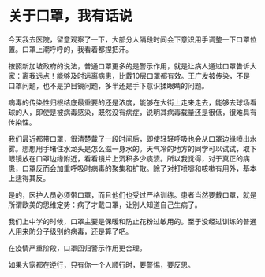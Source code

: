 # 关于口罩，我有话说

今天我去医院，留意观察了一下，大部分人隔段时间会下意识用手调整一下口罩位置。口罩上潮呼呼的，我看着都捏把汗。

按照新加坡政府的说法，普通口罩更多的是警示作用，就是让病人通过口罩告诉大家：离我远点！能够及时远离病患，比戴10层口罩都有效。王广发被传染，不是口罩问题，也不是护目镜问题，多半还是手下意识揉眼睛的问题。

病毒的传染性归根结底最重要的还是浓度，能够在大街上走来走去，能够去球场看球的人，即使是被病毒感染，既然没有病症，说明其病毒载量还是很低，很难具有传染性。

我们最近都带口罩，很清楚戴了一段时间后，即使轻轻呼吸也会从口罩边缘喷出水雾。想想用手堵住水龙头是怎么滋一身水的。天气冷的地方的同学可以试试，取下眼镜放在口罩边缘附近，看看镜片上沉积多少痰渍。所以我觉得，对于真正的病患，口罩反而会加重呼吸时病毒的聚集和扩散。除了对打喷嚏和咳嗽有用外，基本上适得其反。

是的，医护人员必须带口罩，而且他们也受过严格训练。患者当然要戴口罩，就是所谓欧美的思维定势：病了才戴口罩，让别人知道自己生病了。

我们上中学的时候，口罩主要是保暖和防止花粉过敏用的。至于没经过训练的普通人用来防分子级别的病毒，还是算了吧。

在疫情严重阶段，口罩回归警示作用更合理。

如果大家都在逆行，只有你一个人顺行时，要警惕，要反思。